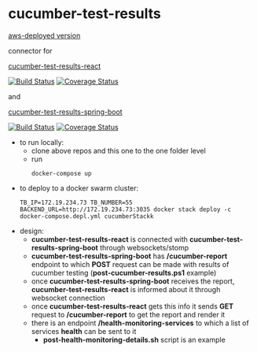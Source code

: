 # cucumber-test-results

[aws-deployed version](http://3.13.45.208:3035/)

connector for 

[cucumber-test-results-react](https://github.com/ArtemAlagizov/cucumber-test-results-react)

[![Build Status](https://travis-ci.org/ArtemAlagizov/cucumber-test-results-react.svg?branch=master)](https://travis-ci.org/ArtemAlagizov/cucumber-test-results-react)
[![Coverage Status](https://img.shields.io/coveralls/github/ArtemAlagizov/cucumber-test-results-react.svg)](https://coveralls.io/github/ArtemAlagizov/cucumber-test-results-react?branch=master)

and 

[cucumber-test-results-spring-boot](https://github.com/ArtemAlagizov/cucumber-test-results-spring-boot)

[![Build Status](https://travis-ci.org/ArtemAlagizov/cucumber-test-results-spring-boot.svg?branch=master)](https://travis-ci.org/ArtemAlagizov/cucumber-test-results-spring-boot)
[![Coverage Status](https://img.shields.io/coveralls/github/ArtemAlagizov/cucumber-test-results-spring-boot.svg)](https://coveralls.io/github/ArtemAlagizov/cucumber-test-results-spring-boot?branch=master)

* to run locally:
   * clone above repos and this one to the one folder level
   * run
      ```
      docker-compose up
      ```
* to deploy to a docker swarm cluster:
  ```
  TB_IP=172.19.234.73 TB_NUMBER=55 BACKEND_URL=http://172.19.234.73:3035 docker stack deploy -c docker-compose.depl.yml cucumberStackk
  ```
* design:
  * **cucumber-test-results-react** is connected with **cucumber-test-results-spring-boot** through websockets/stomp
  * **cucumber-test-results-spring-boot** has **/cucumber-report** endpoint to which **POST** request can be made with results of cucumber testing (**post-cucumber-results.ps1** example)
  * once **cucumber-test-results-spring-boot** receives the report, **cucumber-test-results-react** is informed about it through websocket connection
  * once **cucumber-test-results-react** gets this info it sends **GET** request to **/cucumber-report** to get the report and render it
  * there is an endpoint **/health-monitoring-services** to which a list of services **health** can be sent to it
    * **post-health-monitoring-details.sh** script is an example
